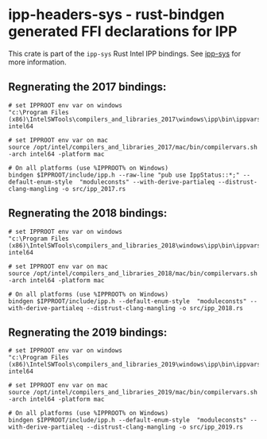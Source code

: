 # ipp-headers-sys - rust-bindgen generated FFI declarations for IPP

This crate is part of the `ipp-sys` Rust Intel IPP bindings. See
[ipp-sys](https://github.com/astraw/ipp-sys) for more information.

## Regnerating the 2017 bindings:

    # set IPPROOT env var on windows
    "c:\Program Files (x86)\IntelSWTools\compilers_and_libraries_2017\windows\ipp\bin\ippvars.bat" intel64

    # set IPPROOT env var on mac
    source /opt/intel/compilers_and_libraries_2017/mac/bin/compilervars.sh -arch intel64 -platform mac

    # On all platforms (use %IPPROOT% on Windows)
    bindgen $IPPROOT/include/ipp.h --raw-line "pub use IppStatus::*;" --default-enum-style  "moduleconsts" --with-derive-partialeq --distrust-clang-mangling -o src/ipp_2017.rs

## Regnerating the 2018 bindings:

    # set IPPROOT env var on windows
    "c:\Program Files (x86)\IntelSWTools\compilers_and_libraries_2018\windows\ipp\bin\ippvars.bat" intel64

    # set IPPROOT env var on mac
    source /opt/intel/compilers_and_libraries_2018/mac/bin/compilervars.sh -arch intel64 -platform mac

    # On all platforms (use %IPPROOT% on Windows)
    bindgen $IPPROOT/include/ipp.h --default-enum-style  "moduleconsts" --with-derive-partialeq --distrust-clang-mangling -o src/ipp_2018.rs

## Regnerating the 2019 bindings:

    # set IPPROOT env var on windows
    "c:\Program Files (x86)\IntelSWTools\compilers_and_libraries_2019\windows\ipp\bin\ippvars.bat" intel64

    # set IPPROOT env var on mac
    source /opt/intel/compilers_and_libraries_2019/mac/bin/compilervars.sh -arch intel64 -platform mac

    # On all platforms (use %IPPROOT% on Windows)
    bindgen $IPPROOT/include/ipp.h --default-enum-style  "moduleconsts" --with-derive-partialeq --distrust-clang-mangling -o src/ipp_2019.rs
